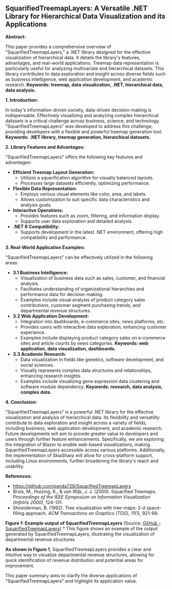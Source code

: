 ## SquarifiedTreemapLayers: A Versatile .NET Library for Hierarchical Data Visualization and its Applications

**Abstract:**

This paper provides a comprehensive overview of "SquarifiedTreemapLayers," a .NET library designed for the effective visualization of hierarchical data. It details the library's features, advantages, and real-world applications. Treemap data representation is particularly useful for analyzing multivariate and hierarchical datasets. This library contributes to data exploration and insight across diverse fields such as business intelligence, web application development, and academic research. **Keywords: treemap, data visualization, .NET, hierarchical data, data analysis.**

**1. Introduction:**

In today's information-driven society, data-driven decision-making is indispensable. Effectively visualizing and analyzing complex hierarchical datasets is a critical challenge across business, science, and technology. "SquarifiedTreemapLayers" was developed to address this challenge, providing developers with a flexible and powerful treemap generation tool. **Keywords: .NET library, treemap generation, hierarchical datasets.**

**2. Library Features and Advantages:**

"SquarifiedTreemapLayers" offers the following key features and advantages:

* **Efficient Treemap Layout Generation:**
    * Utilizes a squarification algorithm for visually balanced layouts.
    * Processes large datasets efficiently, optimizing performance.
* **Flexible Data Representation:**
    * Employs various visual elements like color, area, and labels.
    * Allows customization to suit specific data characteristics and analysis goals.
* **Interactive Operations:**
    * Provides features such as zoom, filtering, and information display.
    * Supports user data exploration and detailed analysis.
* **.NET 8 Compatibility:**
    * Supports development in the latest .NET environment, offering high compatibility and performance.

**3. Real-World Application Examples:**

"SquarifiedTreemapLayers" can be effectively utilized in the following areas:

* **3.1 Business Intelligence:**
    * Visualization of business data such as sales, customer, and financial analysis.
    * Facilitates understanding of organizational hierarchies and performance data for decision-making.
    * Examples include visual analysis of product category sales contributions, customer segment purchasing trends, and departmental revenue structures.
* **3.2 Web Application Development:**
    * Integration into dashboards, e-commerce sites, news platforms, etc.
    * Provides users with interactive data exploration, enhancing customer experience.
    * Examples include displaying product category sales on e-commerce sites and article counts by news categories. **Keywords: web application, data visualization, dashboards.**
* **3.3 Academic Research:**
    * Data visualization in fields like genetics, software development, and social sciences.
    * Visually represents complex data structures and relationships, enhancing research insights.
    * Examples include visualizing gene expression data clustering and software module dependency. **Keywords: research, data analysis, complex data.**

**4. Conclusion:**

"SquarifiedTreemapLayers" is a powerful .NET library for the effective visualization and analysis of hierarchical data. Its flexibility and versatility contribute to data exploration and insight across a variety of fields, including business, web application development, and academic research. Future developments will aim to provide greater value to developers and users through further feature enhancements. Specifically, we are exploring the integration of Blazor to enable web-based visualizations, making SquarifiedTreemapLayers accessible across various platforms. Additionally, the implementation of SkiaSharp will allow for cross-platform support, including Linux environments, further broadening the library's reach and usability. 

**References:**

* <https://github.com/panda728/SquarifiedTreemapLayers>
* Bruls, M., Huizing, K., & van Wijk, J. J. (2000). Squarified Treemaps. *Proceedings of the IEEE Symposium on Information Visualization (InfoVis 2000)*, 124-131.
* Shneiderman, B. (1992). Tree visualization with tree-maps: 2-d space-filling approach. *ACM Transactions on Graphics (TOG)*, *11*(1), 921-99.

**Figure 1: Example output of SquarifiedTreemapLayers** (Source: [GitHub - SquarifiedTreemapLayers](https://github.com/user-attachments/assets/c64b0c15-c753-4978-afa0-f73f93567d6a))
    * This figure shows an example of the output generated by SquarifiedTreemapLayers, illustrating the visualization of departmental revenue structures.

**As shown in Figure 1**, SquarifiedTreemapLayers provides a clear and intuitive way to visualize departmental revenue structures, allowing for quick identification of revenue distribution and potential areas for improvement.

This paper summary aims to clarify the diverse applications of "SquarifiedTreemapLayers" and highlight its application value.